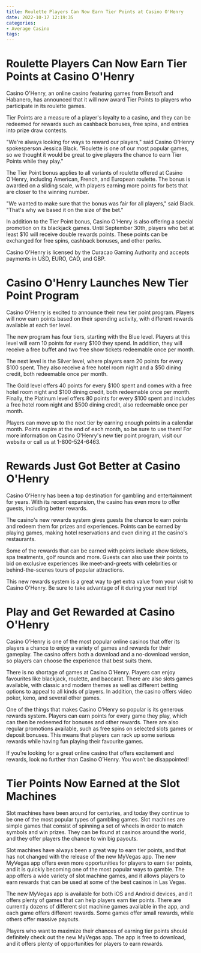 ```yaml
---
title: Roulette Players Can Now Earn Tier Points at Casino O'Henry
date: 2022-10-17 12:19:35
categories:
- Average Casino
tags:
---
```



#  Roulette Players Can Now Earn Tier Points at Casino O'Henry

Casino O'Henry, an online casino featuring games from Betsoft and Habanero, has announced that it will now award Tier Points to players who participate in its roulette games.

Tier Points are a measure of a player's loyalty to a casino, and they can be redeemed for rewards such as cashback bonuses, free spins, and entries into prize draw contests.

"We're always looking for ways to reward our players," said Casino O'Henry spokesperson Jessica Black. "Roulette is one of our most popular games, so we thought it would be great to give players the chance to earn Tier Points while they play."

The Tier Point bonus applies to all variants of roulette offered at Casino O'Henry, including American, French, and European roulette. The bonus is awarded on a sliding scale, with players earning more points for bets that are closer to the winning number.

"We wanted to make sure that the bonus was fair for all players," said Black. "That's why we based it on the size of the bet."

In addition to the Tier Point bonus, Casino O'Henry is also offering a special promotion on its blackjack games. Until September 30th, players who bet at least $10 will receive double rewards points. These points can be exchanged for free spins, cashback bonuses, and other perks.

Casino O'Henry is licensed by the Curacao Gaming Authority and accepts payments in USD, EURO, CAD, and GBP.

#  Casino O'Henry Launches New Tier Point Program



Casino O'Henry is excited to announce their new tier point program. Players will now earn points based on their spending activity, with different rewards available at each tier level.

The new program has four tiers, starting with the Blue level. Players at this level will earn 10 points for every $100 they spend. In addition, they will receive a free buffet and two free show tickets redeemable once per month.

The next level is the Silver level, where players earn 20 points for every $100 spent. They also receive a free hotel room night and a $50 dining credit, both redeemable once per month.

The Gold level offers 40 points for every $100 spent and comes with a free hotel room night and $100 dining credit, both redeemable once per month. Finally, the Platinum level offers 80 points for every $100 spent and includes a free hotel room night and $500 dining credit, also redeemable once per month.

Players can move up to the next tier by earning enough points in a calendar month. Points expire at the end of each month, so be sure to use them! For more information on Casino O'Henry's new tier point program, visit our website or call us at 1-800-524-6463.

#  Rewards Just Got Better at Casino O'Henry

Casino O'Henry has been a top destination for gambling and entertainment for years. With its recent expansion, the casino has even more to offer guests, including better rewards.

The casino's new rewards system gives guests the chance to earn points and redeem them for prizes and experiences. Points can be earned by playing games, making hotel reservations and even dining at the casino's restaurants.

Some of the rewards that can be earned with points include show tickets, spa treatments, golf rounds and more. Guests can also use their points to bid on exclusive experiences like meet-and-greets with celebrities or behind-the-scenes tours of popular attractions.

This new rewards system is a great way to get extra value from your visit to Casino O'Henry. Be sure to take advantage of it during your next trip!

#  Play and Get Rewarded at Casino O'Henry

Casino O’Henry is one of the most popular online casinos that offer its players a chance to enjoy a variety of games and rewards for their gameplay. The casino offers both a download and a no-download version, so players can choose the experience that best suits them.

There is no shortage of games at Casino O’Henry. Players can enjoy favourites like blackjack, roulette, and baccarat. There are also slots games available, with classic and modern themes as well as different betting options to appeal to all kinds of players. In addition, the casino offers video poker, keno, and several other games.

One of the things that makes Casino O’Henry so popular is its generous rewards system. Players can earn points for every game they play, which can then be redeemed for bonuses and other rewards. There are also regular promotions available, such as free spins on selected slots games or deposit bonuses. This means that players can rack up some serious rewards while having fun playing their favourite games.

If you’re looking for a great online casino that offers excitement and rewards, look no further than Casino O’Henry. You won’t be disappointed!

#  Tier Points Now Earned at the Slot Machines

Slot machines have been around for centuries, and today they continue to be one of the most popular types of gambling games. Slot machines are simple games that consist of spinning a set of wheels in order to match symbols and win prizes. They can be found at casinos around the world, and they offer players the chance to win big payouts.

Slot machines have always been a great way to earn tier points, and that has not changed with the release of the new MyVegas app. The new MyVegas app offers even more opportunities for players to earn tier points, and it is quickly becoming one of the most popular ways to gamble. The app offers a wide variety of slot machine games, and it allows players to earn rewards that can be used at some of the best casinos in Las Vegas.

The new MyVegas app is available for both iOS and Android devices, and it offers plenty of games that can help players earn tier points. There are currently dozens of different slot machine games available in the app, and each game offers different rewards. Some games offer small rewards, while others offer massive payouts.

Players who want to maximize their chances of earning tier points should definitely check out the new MyVegas app. The app is free to download, and it offers plenty of opportunities for players to earn rewards.